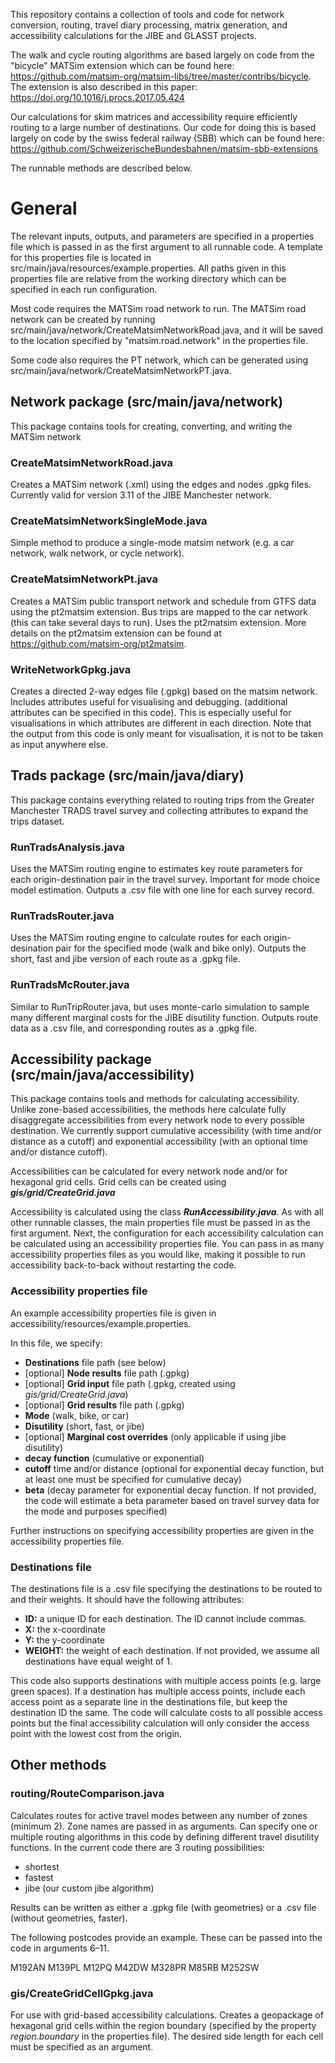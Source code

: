 This repository contains a collection of tools and code for network 
conversion, routing, travel diary processing, matrix generation, and accessibility calculations for 
the JIBE and GLASST projects.

The walk and cycle routing algorithms are based largely on code from the "bicycle" MATSim extension which
can be found here: https://github.com/matsim-org/matsim-libs/tree/master/contribs/bicycle.
The extension is also described in this paper: https://doi.org/10.1016/j.procs.2017.05.424

Our calculations for skim matrices and accessibility require efficiently routing to a large number of destinations.
Our code for doing this is based largely on code by the swiss federal railway (SBB) which can be found here:
https://github.com/SchweizerischeBundesbahnen/matsim-sbb-extensions

The runnable methods are described below.

# General

The relevant inputs, outputs, and parameters are specified in a properties file which is passed in as the first argument to all runnable code. A template for this properties file is located in src/main/java/resources/example.properties. All paths given in this properties file are relative from the working directory which can be specified in each run configuration.

Most code requires the MATSim road network to run. The MATSim road network can be created by running src/main/java/network/CreateMatsimNetworkRoad.java, and it will be saved to the location specified by "matsim.road.network" in the properties file.

Some code also requires the PT network, which can be generated using src/main/java/network/CreateMatsimNetworkPT.java.

## Network package (src/main/java/network)

This package contains tools for creating, converting, and writing the MATSim network

### CreateMatsimNetworkRoad.java

Creates a MATSim network (.xml) using the edges and nodes .gpkg files. Currently valid for version 3.11 of the JIBE Manchester network.

### CreateMatsimNetworkSingleMode.java

Simple method to produce a single-mode matsim network (e.g. a car network, walk network, or cycle network).

### CreateMatsimNetworkPt.java

Creates a MATSim public transport network and schedule from GTFS data using the pt2matsim extension. Bus trips are mapped to the car network (this can take several days to run). Uses the pt2matsim extension. More details on the pt2matsim extension can be found at https://github.com/matsim-org/pt2matsim.

### WriteNetworkGpkg.java

Creates a directed 2-way edges file (.gpkg) based on the matsim network. Includes attributes useful for visualising and debugging.
(additional attributes can be specified in this code).
This is especially useful for visualisations in which attributes are different in each direction.
Note that the output from this code is only meant for visualisation, it is not to be taken as input anywhere else.

## Trads package (src/main/java/diary)
This package contains everything related to routing trips from the Greater Manchester TRADS travel survey and collecting attributes to expand the trips dataset.

### RunTradsAnalysis.java

Uses the MATSim routing engine to estimates key route parameters for each origin-destination pair in the travel survey. 
Important for mode choice model estimation. Outputs a .csv file with one line for each survey record.

### RunTradsRouter.java

Uses the MATSim routing engine to calculate routes for each origin-desination pair for the specified mode (walk and bike only). 
Outputs the short, fast and jibe version of each route as a .gpkg file.

### RunTradsMcRouter.java

Similar to RunTripRouter.java, but uses monte-carlo simulation to sample many different marginal costs for the JIBE disutility function. 
Outputs route data as a .csv file, and corresponding routes as a .gpkg file.

## Accessibility package (src/main/java/accessibility)

This package contains tools and methods for calculating accessibility. 
Unlike zone-based accessibilities, the methods here calculate fully disaggregate accessibilities from every network node to every possible destination. 
We currently support cumulative accessibility (with time and/or distance as a cutoff) and exponential accessibility (with an optional time and/or distance cutoff).

Accessibilities can be calculated for every network node and/or for hexagonal grid cells.
Grid cells can be created using **_gis/grid/CreateGrid.java_**

Accessibility is calculated using the class **_RunAccessibility.java_**. 
As with all other runnable classes, the main properties file must be passed in as the first argument. 
Next, the configuration for each accessibility calculation can be calculated using an accessibility properties file. 
You can pass in as many accessibility properties files as you would like, making it possible to run accessibility back-to-back without restarting the code.

### Accessibility properties file

An example accessibility properties file is given in accessibility/resources/example.properties.

In this file, we specify:
- **Destinations** file path (see below)
- [optional] **Node results** file path (.gpkg)
- [optional] **Grid input** file path (.gpkg, created using _gis/grid/CreateGrid.java_)
- [optional] **Grid results** file path (.gpkg)
- **Mode** (walk, bike, or car)
- **Disutility** (short, fast, or jibe)
- [optional] **Marginal cost overrides** (only applicable if using jibe disutility)
- **decay function** (cumulative or exponential)
- **cutoff** time and/or distance (optional for exponential decay function, but at least one must be specified for cumulative decay)
- **beta** (decay parameter for exponential decay function. If not provided, the code will estimate a beta parameter based on travel survey data for the mode and purposes specified)

Further instructions on specifying accessibility properties are given in the accessibility properties file. 

### Destinations file

The destinations file is a .csv file specifying the destinations to be routed to and their weights. 
It should have the following attributes:
 
 - **ID:** a unique ID for each destination. The ID cannot include commas.
 - **X:** the x-coordinate
 - **Y:** the y-coordinate
 - **WEIGHT:** the weight of each destination. If not provided, we assume all destinations have equal weight of 1.
 
This code also supports destinations with multiple access points (e.g. large green spaces). 
If a destination has multiple access points, include each access point as a separate line in the destinations file, but keep the destination ID the same.
The code will calculate costs to all possible access points but the final accessibility calculation will only consider the access point with the lowest cost from the origin.

## Other methods

### routing/RouteComparison.java

Calculates routes for active travel modes between any number of zones (minimum 2). Zone names are passed in as arguments. 
Can specify one or multiple routing algorithms in this code by defining different travel disutility functions. 
In the current code there are 3 routing possibilities:
- shortest
- fastest
- jibe (our custom jibe algorithm)

Results can be written as either a .gpkg file (with geometries) or a .csv file (without geometries, faster). 

The following postcodes provide an example. These can be passed into the code in arguments 6–11.

M192AN
M139PL
M12PQ
M42DW
M328PR
M85RB
M252SW

### gis/CreateGridCellGpkg.java
For use with grid-based accessibility calculations.
Creates a geopackage of hexagonal grid cells within the region boundary
(specified by the property _region.boundary_ in the properties file).
The desired side length for each cell must be specified as an argument.

